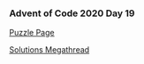 ### Advent of Code 2020 Day 19

[Puzzle Page](https://adventofcode.com/2020/day/19)

[Solutions Megathread](https://www.reddit.com/r/adventofcode/comments/kg1mro/2020_day_19_solutions/)
